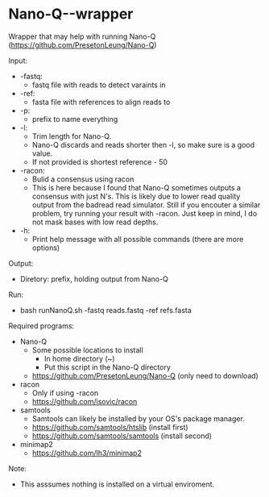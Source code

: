 # Nano-Q--wrapper

Wrapper that may help with running Nano-Q (https://github.com/PresetonLeung/Nano-Q)

Input:

  - -fastq:
    - fastq file with reads to detect varaints in
  - -ref:
     - fasta file with references to align reads to
  - -p:
     - prefix to name everything
  - -l:
     - Trim length for Nano-Q.
     - Nano-Q discards and reads shorter then -l, so make sure is a good value.
     - If not provided is shortest reference - 50
  - -racon:
     - Bulid a consensus using racon
     - This is here because I found that Nano-Q sometimes outputs a consensus
       with just N's. This is likely due to lower read quality output from
       the badread read simulator. Still if you encouter a similar problem,
       try running your result with -racon. Just keep in mind, I do not mask
       bases with low read depths.
  - -h:
     - Print help message with all possible commands (there are more options)
     
Output:

  - Diretory: prefix, holding output from Nano-Q
    
Run: 

  - bash runNanoQ.sh -fastq reads.fastq -ref refs.fasta
    
Required programs:

  - Nano-Q
    - Some possible locations to install
      - In home directory (~)
      - Put this script in the Nano-Q directory
    - https://github.com/PresetonLeung/Nano-Q (only need to download)
  - racon
    - Only if using -racon
    - https://github.com/isovic/racon
  - samtools
    - Samtools can likely be installed by your OS's package manager.
    - https://github.com/samtools/htslib (install first)
    - https://github.com/samtools/samtools (install second)
  - minimap2
    - https://github.com/lh3/minimap2

Note:

  - This asssumes nothing is installed on a virtual enviroment.
